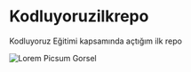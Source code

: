 # Kodluyoruzilkrepo
Kodluyoruz Eğitimi kapsamında açtığım ilk repo

![Lorem Picsum Gorsel](https://picsum.photos/200/200)